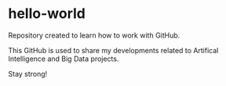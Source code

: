 # hello-world
Repository created to learn how to work with GitHub.

This GitHub is used to share my developments related to Artifical Intelligence and Big Data projects.

Stay strong!
